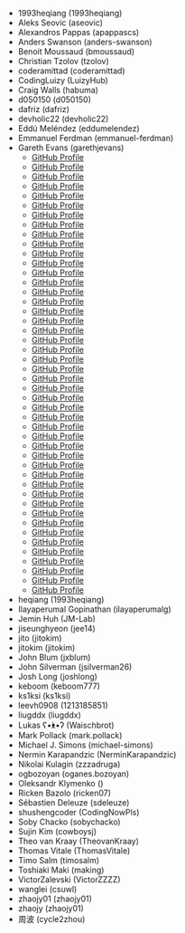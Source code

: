 - 1993heqiang (1993heqiang)
- Aleks Seovic (aseovic)
- Alexandros Pappas (apappascs)
- Anders Swanson (anders-swanson)
- Benoit Moussaud (bmoussaud)
- Christian Tzolov (tzolov)
- coderamittad (coderamittad)
- CodingLuizy (LuizyHub)
- Craig Walls (habuma)
- d050150 (d050150)
- dafriz (dafriz)
- devholic22 (devholic22)
- Eddú Meléndez (eddumelendez)
- Emmanuel Ferdman (emmanuel-ferdman)
- Gareth Evans (garethjevans)
  - [GitHub Profile](https://github.com/)
  - [GitHub Profile](https://github.com/1213185851)
  - [GitHub Profile](https://github.com/1993heqiang)
  - [GitHub Profile](https://github.com/anders-swanson)
  - [GitHub Profile](https://github.com/apappascs)
  - [GitHub Profile](https://github.com/aseovic)
  - [GitHub Profile](https://github.com/bmoussaud)
  - [GitHub Profile](https://github.com/coderamittad)
  - [GitHub Profile](https://github.com/CodingNowPls)
  - [GitHub Profile](https://github.com/cowboysj)
  - [GitHub Profile](https://github.com/csuwl)
  - [GitHub Profile](https://github.com/cycle2zhou)
  - [GitHub Profile](https://github.com/d050150)
  - [GitHub Profile](https://github.com/dafriz)
  - [GitHub Profile](https://github.com/devholic22)
  - [GitHub Profile](https://github.com/eddumelendez)
  - [GitHub Profile](https://github.com/emmanuel-ferdman)
  - [GitHub Profile](https://github.com/garethjevans)
  - [GitHub Profile](https://github.com/habuma)
  - [GitHub Profile](https://github.com/ilayaperumalg)
  - [GitHub Profile](https://github.com/jee14)
  - [GitHub Profile](https://github.com/jitokim)
  - [GitHub Profile](https://github.com/JM-Lab)
  - [GitHub Profile](https://github.com/joshlong)
  - [GitHub Profile](https://github.com/jsilverman26)
  - [GitHub Profile](https://github.com/jxblum)
  - [GitHub Profile](https://github.com/keboom777)
  - [GitHub Profile](https://github.com/ks1ksi)
  - [GitHub Profile](https://github.com/liugddx)
  - [GitHub Profile](https://github.com/LuizyHub)
  - [GitHub Profile](https://github.com/making)
  - [GitHub Profile](https://github.com/mark.pollack)
  - [GitHub Profile](https://github.com/michael-simons)
  - [GitHub Profile](https://github.com/NerminKarapandzic)
  - [GitHub Profile](https://github.com/oganes.bozoyan)
  - [GitHub Profile](https://github.com/ricken07)
  - [GitHub Profile](https://github.com/sdeleuze)
  - [GitHub Profile](https://github.com/sobychacko)
  - [GitHub Profile](https://github.com/TheovanKraay)
  - [GitHub Profile](https://github.com/ThomasVitale)
  - [GitHub Profile](https://github.com/timosalm)
  - [GitHub Profile](https://github.com/tzolov)
  - [GitHub Profile](https://github.com/VictorZZZZ)
  - [GitHub Profile](https://github.com/Waischbrot)
  - [GitHub Profile](https://github.com/zhaojy01)
  - [GitHub Profile](https://github.com/zzzadruga)
- heqiang (1993heqiang)
- Ilayaperumal Gopinathan (ilayaperumalg)
- Jemin Huh (JM-Lab)
- jiseunghyeon (jee14)
- jito (jitokim)
- jitokim (jitokim)
- John Blum (jxblum)
- John Silverman (jsilverman26)
- Josh Long (joshlong)
- keboom (keboom777)
- ks1ksi (ks1ksi)
- leevh0908 (1213185851)
- liugddx (liugddx)
- Lukas ʕ•́ᴥ•̀ʔ (Waischbrot)
- Mark Pollack (mark.pollack)
- Michael J. Simons (michael-simons)
- Nermin Karapandzic (NerminKarapandzic)
- Nikolai Kulagin (zzzadruga)
- ogbozoyan (oganes.bozoyan)
- Oleksandr Klymenko ()
- Ricken Bazolo (ricken07)
- Sébastien Deleuze (sdeleuze)
- shushengcoder (CodingNowPls)
- Soby Chacko (sobychacko)
- Sujin Kim (cowboysj)
- Theo van Kraay (TheovanKraay)
- Thomas Vitale (ThomasVitale)
- Timo Salm (timosalm)
- Toshiaki Maki (making)
- VictorZalevski (VictorZZZZ)
- wanglei (csuwl)
- zhaojy01 (zhaojy01)
- zhaojy (zhaojy01)
- 周波 (cycle2zhou)

